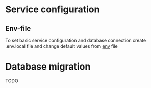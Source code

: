 # Service configuration
## Env-file
To set basic service configuration and database connection create .env.local file and change default values from [env](/backend/.env) file

# Database migration
TODO